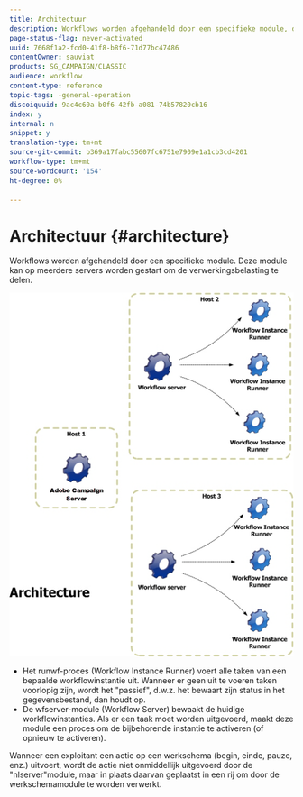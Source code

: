 ```yaml
---
title: Architectuur
description: Workflows worden afgehandeld door een specifieke module, die op meerdere servers kan worden gestart om de verwerkingsbelasting te delen.
page-status-flag: never-activated
uuid: 7668f1a2-fcd0-41f8-b8f6-71d77bc47486
contentOwner: sauviat
products: SG_CAMPAIGN/CLASSIC
audience: workflow
content-type: reference
topic-tags: -general-operation
discoiquuid: 9ac4c60a-b0f6-42fb-a081-74b57820cb16
index: y
internal: n
snippet: y
translation-type: tm+mt
source-git-commit: b369a17fabc55607fc6751e7909e1a1cb3cd4201
workflow-type: tm+mt
source-wordcount: '154'
ht-degree: 0%

---
```



# Architectuur {#architecture}

Workflows worden afgehandeld door een specifieke module. Deze module kan op meerdere servers worden gestart om de verwerkingsbelasting te delen.

![](assets/architecture.png)

* Het runwf-proces (Workflow Instance Runner) voert alle taken van een bepaalde workflowinstantie uit. Wanneer er geen uit te voeren taken voorlopig zijn, wordt het &quot;passief&quot;, d.w.z. het bewaart zijn status in het gegevensbestand, dan houdt op.
* De wfserver-module (Workflow Server) bewaakt de huidige workflowinstanties. Als er een taak moet worden uitgevoerd, maakt deze module een proces om de bijbehorende instantie te activeren (of opnieuw te activeren).

Wanneer een exploitant een actie op een werkschema (begin, einde, pauze, enz.) uitvoert, wordt de actie niet onmiddellijk uitgevoerd door de &quot;nlserver&quot;module, maar in plaats daarvan geplaatst in een rij om door de werkschemamodule te worden verwerkt.
